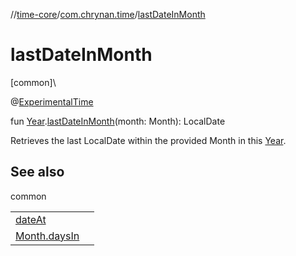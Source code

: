 //[time-core](../../index.md)/[com.chrynan.time](index.md)/[lastDateInMonth](last-date-in-month.md)

# lastDateInMonth

[common]\

@[ExperimentalTime](https://kotlinlang.org/api/latest/jvm/stdlib/kotlin.time/-experimental-time/index.html)

fun [Year](-year/index.md).[lastDateInMonth](last-date-in-month.md)(month: Month): LocalDate

Retrieves the last LocalDate within the provided Month in this [Year](-year/index.md).

## See also

common

| | |
|---|---|
| [dateAt](date-at.md) |  |
| [Month.daysIn](days-in.md) |  |
